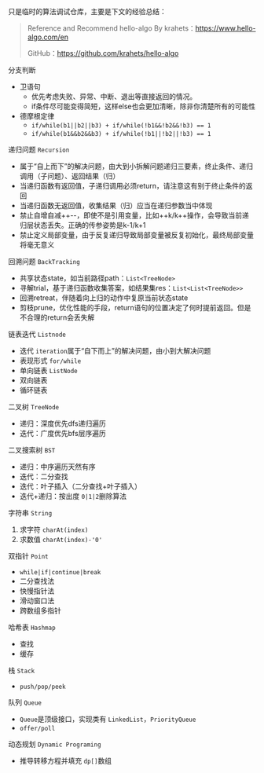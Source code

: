 只是临时的算法调试仓库，主要是下文的经验总结：

> Reference and Recommend hello-algo By krahets：https://www.hello-algo.com/en
>
> GitHub：https://github.com/krahets/hello-algo

分支判断

* 卫语句
  * 优先考虑失败、异常、中断、退出等直接返回的情况。
  * if条件尽可能变得简短，这样else也会更加清晰，除非你清楚所有的可能性
* 德摩根定律
  * `if/while(b1||b2||b3) + if/while(!b1&&!b2&&!b3) == 1`
  * `if/while(b1&&b2&&b3) + if/while(!b1||!b2||!b3) == 1`

递归问题 `Recursion`

- 属于“自上而下”的解决问题，由大到小拆解问题递归三要素，终止条件、递归调用（子问题）、返回结果（归）
- 当递归函数有返回值，子递归调用必须return，请注意这有别于终止条件的返回
- 当递归函数无返回值，收集结果（归）应当在递归参数当中体现
- 禁止自增自减++--，即使不是引用变量，比如++k/k++操作，会导致当前递归层状态丢失。正确的传参姿势是k-1/k+1
- 禁止定义局部变量，由于反复递归导致局部变量被反复初始化，最终局部变量将毫无意义

回溯问题 `BackTracking`

- 共享状态state，如当前路径path：`List<TreeNode>`
- 寻解trial，基于递归函数收集答案，如结果集res：`List<List<TreeNode>>`
- 回溯retreat，伴随着向上归的动作中复原当前状态state
- 剪枝prune，优化性能的手段，return语句的位置决定了何时提前返回。但是不合理的return会丢失解

链表迭代 `Listnode`

* 迭代 `iteration`属于“自下而上”的解决问题，由小到大解决问题
* 表现形式 `for/while`
* 单向链表 `ListNode`
* 双向链表
* 循环链表

二叉树 `TreeNode`

* 递归：深度优先dfs递归遍历
* 迭代：广度优先bfs层序遍历

二叉搜索树 `BST`

* 递归：中序遍历天然有序
* 迭代：二分查找
* 迭代：叶子插入（二分查找+叶子插入）
* 迭代+递归：按出度 `0|1|2`删除算法

字符串 `String`

1. 求字符 `charAt(index)`
2. 求数值 `charAt(index)-'0'`

双指针 `Point`

* `while|if|continue|break`
* 二分查找法
* 快慢指针法
* 滑动窗口法
* 跨数组多指针

哈希表 `Hashmap`

* 查找
* 缓存

栈 `Stack`

* `push/pop/peek`

队列 `Queue`

* `Queue`是顶级接口，实现类有 `LinkedList`，`PriorityQueue`
* `offer/poll`

动态规划 `Dynamic Programing`

* 推导转移方程并填充 `dp[]`数组
